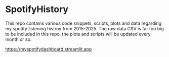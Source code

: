 # SpotifyHistory

This repo contains various code snippets, scripts, plots and data regarding my spotify listening histroy from 2015-2025. The raw data CSV is far too big to be included in this repo, the plots and scripts will be updated every month or so.

https://myspotifydashboard.streamlit.app
